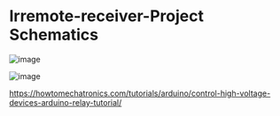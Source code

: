 # Irremote-receiver-Project Schematics

![image](https://user-images.githubusercontent.com/106468069/232862098-cf516905-d955-4361-ab20-e677ab96732b.png)

![image](https://user-images.githubusercontent.com/106468069/232863855-c25fc96d-7fba-4948-ad63-cd9f0d374379.png)

https://howtomechatronics.com/tutorials/arduino/control-high-voltage-devices-arduino-relay-tutorial/
